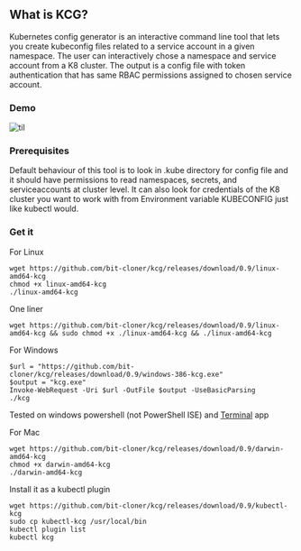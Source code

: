 ## What is KCG?
Kubernetes config generator is an interactive command line tool that lets you create kubeconfig files
related to a service account in a given namespace. The user can interactively chose a namespace and service account from a K8 cluster.
The output is a config file with token authentication that has same RBAC permissions assigned to chosen
service account.

### Demo
![til](./usage.gif)

### Prerequisites 

Default behaviour of this tool is to look in .kube directory for config file and it should have permissions to read namespaces, secrets, and serviceaccounts at cluster level.
It can also look for credentials of the K8 cluster you want to work with from Environment variable KUBECONFIG just like kubectl would.

### Get it

For Linux

```
wget https://github.com/bit-cloner/kcg/releases/download/0.9/linux-amd64-kcg
chmod +x linux-amd64-kcg
./linux-amd64-kcg
```
One liner

```
wget https://github.com/bit-cloner/kcg/releases/download/0.9/linux-amd64-kcg && sudo chmod +x ./linux-amd64-kcg && ./linux-amd64-kcg
```

For Windows 

```
$url = "https://github.com/bit-cloner/kcg/releases/download/0.9/windows-386-kcg.exe"
$output = "kcg.exe"
Invoke-WebRequest -Uri $url -OutFile $output -UseBasicParsing
./kcg
```
Tested on windows powershell (not PowerShell ISE) and [Terminal](https://github.com/microsoft/terminal) app

For Mac

```
wget https://github.com/bit-cloner/kcg/releases/download/0.9/darwin-amd64-kcg
chmod +x darwin-amd64-kcg
./darwin-amd64-kcg

```
Install it as a kubectl plugin

```
wget https://github.com/bit-cloner/kcg/releases/download/0.9/kubectl-kcg
sudo cp kubectl-kcg /usr/local/bin
kubectl plugin list
kubectl kcg
```

